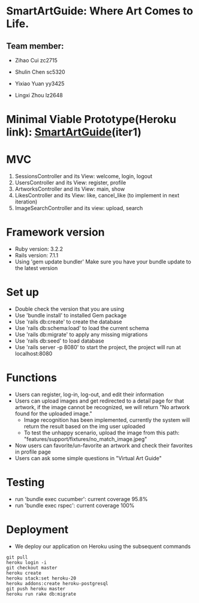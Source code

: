 # SmartArtGuide: Where Art Comes to Life.

## Team member:

- Zihao Cui zc2715

- Shulin Chen sc5320

- Yixiao Yuan yy3425

- Lingxi Zhou lz2648

  

# Minimal Viable Prototype(Heroku link): [SmartArtGuide](https://safe-ravine-39931-4dcfeebeaa67.herokuapp.com/)(iter1)



# MVC

1. SessionsController and its View: welcome, login, logout
2. UsersController and its View: register, profile
3. ArtworksController and its View: main, show
4. LikesController and its View: like, cancel_like (to implement in next iteration)
5. ImageSearchController and its view: upload, search




# Framework version

- Ruby version: 3.2.2
- Rails version: 7.1.1
- Using 'gem update bundler' Make sure you have your bundle update to the latest version

# Set up

- Double check the version that you are using
- Use 'bundle install' to installed Gem package
- Use 'rails db:create' to create the database
- Use 'rails db:schema:load' to load the current schema
- Use 'rails db:migrate' to apply any missing migrations
- Use 'rails db:seed' to load database
- Use 'rails server -p 8080' to start the project, the project will run at localhost:8080

# Functions

- Users can register, log-in, log-out, and edit their information
- Users can upload images and get redirected to a detail page for that artwork, if the image cannot be recognized, we will return "No artwork found for the uploaded image."
  - Image recognition has been implemented, currently the system will return the result based on the img user uploaded
  - To test the unhappy scenario, upload the image from this path: "features/support/fixtures/no_match_image.jpeg"
- Now users can favorite/un-favorite an artwork and check their favorites in profile page
- Users can ask some simple questions in "Virtual Art Guide"

# Testing

- run 'bundle exec cucumber': current coverage 95.8%
- run 'bundle exec rspec': current coverage 100%

# Deployment
- We deploy our application on Heroku using the subsequent commands

```
git pull
heroku login -i
git checkout master
heroku create
heroku stack:set heroku-20
heroku addons:create heroku-postgresql
git push heroku master
heroku run rake db:migrate
```

